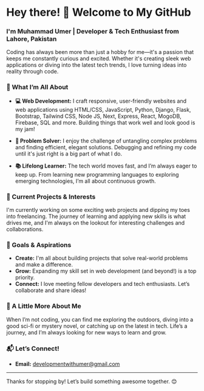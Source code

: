 # Hey there! 👋 Welcome to My GitHub

### I'm Muhammad Umer | Developer & Tech Enthusiast from Lahore, Pakistan

Coding has always been more than just a hobby for me—it's a passion that keeps me constantly curious and excited. Whether it's creating sleek web applications or diving into the latest tech trends, I love turning ideas into reality through code.

### 🚀 What I’m All About

- **💻 Web Development:** I craft responsive, user-friendly websites and web applications using HTML/CSS, JavaScript, Python, Django, Flask, Bootstrap, Tailwind CSS, Node JS, Next, Express, React, MogoDB, Firebase, SQL and more. Building things that work well and look good is my jam!
  
- **🔧 Problem Solver:** I enjoy the challenge of untangling complex problems and finding efficient, elegant solutions. Debugging and refining my code until it's just right is a big part of what I do.

- **📚 Lifelong Learner:** The tech world moves fast, and I’m always eager to keep up. From learning new programming languages to exploring emerging technologies, I’m all about continuous growth.

### 🌟 Current Projects & Interests

I'm currently working on some exciting web projects and dipping my toes into freelancing. The journey of learning and applying new skills is what drives me, and I'm always on the lookout for interesting challenges and collaborations.

### 🎯 Goals & Aspirations

- **Create:** I'm all about building projects that solve real-world problems and make a difference.
- **Grow:** Expanding my skill set in web development (and beyond!) is a top priority.
- **Connect:** I love meeting fellow developers and tech enthusiasts. Let’s collaborate and share ideas!

### 🌱 A Little More About Me

When I’m not coding, you can find me exploring the outdoors, diving into a good sci-fi or mystery novel, or catching up on the latest in tech. Life’s a journey, and I’m always looking for new ways to learn and grow.

### 📬 Let’s Connect!

- **Email:** [developmentwithumer@gmail.com](mailto:developmentwithumer@gmail.com)

---

Thanks for stopping by! Let’s build something awesome together. 😊
